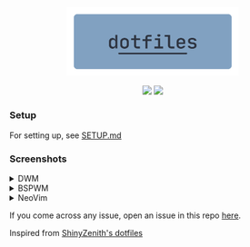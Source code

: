 <p align=center>
  <img src="./.assets/dotfiles.png" alt=dotfiles width=60%>
  <p align=center>
  <img src="https://img.shields.io/github/issues/idlidev/.dotfiles?style=flat-square">
  <img src="https://img.shields.io/github/stars/idlidev/.dotfiles?style=flat-square">
</p>
</p>

### Setup

For setting up, see [SETUP.md](./.assets/SETUP.md)

### Screenshots

<details><summary>DWM</summary>

![Alt text](./.assets/screenshots/ss2.png)

</details>

<details><summary>BSPWM</summary>

![Alt text](./.assets/screenshots/ss1.png)

</details>

<details><summary>NeoVim</summary>

![Alt text](./.assets/screenshots/ss3.png)

</details>

If you come across any issue, open an issue in this repo [here](https://github.com/Idlidev/.dotfiles/issues/new).

Inspired from [ShinyZenith's dotfiles](https://github.com/shinyzenith/old-xorg-dotfiles)
